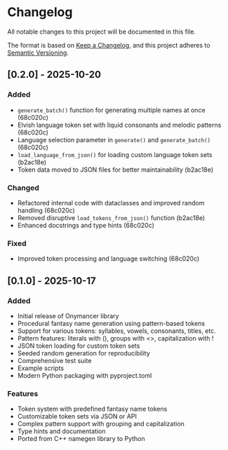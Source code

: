 # Changelog

All notable changes to this project will be documented in this file.

The format is based on [Keep a Changelog](https://keepachangelog.com/en/1.0.0/),
and this project adheres to [Semantic Versioning](https://semver.org/spec/v2.0.0.html).

## [0.2.0] - 2025-10-20

### Added

- `generate_batch()` function for generating multiple names at once (68c020c)
- Elvish language token set with liquid consonants and melodic patterns (68c020c)
- Language selection parameter in `generate()` and `generate_batch()` (68c020c)
- `load_language_from_json()` for loading custom language token sets (b2ac18e)
- Token data moved to JSON files for better maintainability (b2ac18e)

### Changed

- Refactored internal code with dataclasses and improved random handling (68c020c)
- Removed disruptive `load_tokens_from_json()` function (b2ac18e)
- Enhanced docstrings and type hints (68c020c)

### Fixed

- Improved token processing and language switching (68c020c)

## [0.1.0] - 2025-10-17

### Added

- Initial release of Onymancer library
- Procedural fantasy name generation using pattern-based tokens
- Support for various tokens: syllables, vowels, consonants, titles, etc.
- Pattern features: literals with (), groups with <>, capitalization with !
- JSON token loading for custom token sets
- Seeded random generation for reproducibility
- Comprehensive test suite
- Example scripts
- Modern Python packaging with pyproject.toml

### Features

- Token system with predefined fantasy name tokens
- Customizable token sets via JSON or API
- Complex pattern support with grouping and capitalization
- Type hints and documentation
- Ported from C++ namegen library to Python
